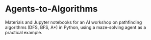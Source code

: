 # Agents-to-Algorithms
Materials and Jupyter notebooks for an AI workshop on pathfinding algorithms (DFS, BFS, A*) in Python, using a maze-solving agent as a practical example.

